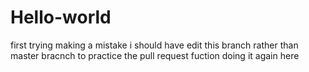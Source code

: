 # Hello-world
first trying
making a mistake
i should have edit this branch rather than master bracnch to practice the pull request fuction
doing it again here
